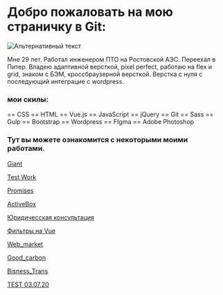 # Добро пожаловать на мою страничку в Git:

![Альтернативный текст](https://sun9-15.userapi.com/zmo0OyjmhC7kbn_WJHpLOBNhMH3vlEblGao62g/Kw1SHLteaG8.jpg)

Мне 29 лет. Работал инженером ПТО на Ростовской АЭС. Переехал в Питер.
Владею адаптивной версткой, pixel perfect, работаю на flex и grid, знаком с БЭМ, кроссбраузерной версткой.
Верстка с нуля с последующий интеграцие с wordpress.

### мои скилы:

 == CSS == HTML == Vue.js == JavaScript == jQuery == Git == Sass == Gulp == Bootstrap == Wordpress == FIgma == Adobe Photoshop

### Тут вы можете ознакомится с некоторыми моими работами.

[Giant](https://lunyak.github.io/Giant "1")

[Test Work](https://lunyak.github.io/Test_work/ "2")

[Promises](https://lunyak.github.io/Love "3")

[ActiveBox](https://lunyak.github.io/ActiveBox "4")

[Юридичесская консультация](https://lunyak.github.io/lawyers "5")

[Фильтры на Vue](https://lunyak.github.io/WorklVue/ "6")

[Web_market](https://lunyak.github.io/Web_market/ "7")

[Good_carbon](https://Lunyak.github.io/Carbon/ "8")

[Bisness_Trans](https://lunyak.github.io/Bisness_Trans/ "9")

[TEST 03.07.20](https://lunyak.github.io/TEST_03.07.20/ "10")



